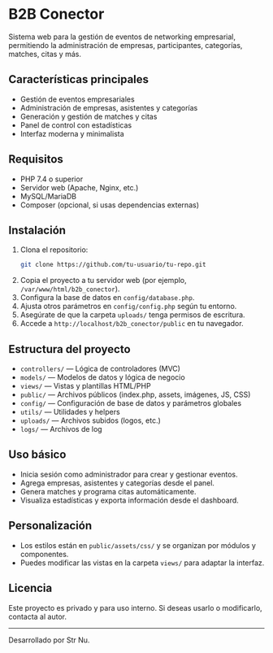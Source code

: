 # B2B Conector

Sistema web para la gestión de eventos de networking empresarial, permitiendo la administración de empresas, participantes, categorías, matches, citas y más.

## Características principales
- Gestión de eventos empresariales
- Administración de empresas, asistentes y categorías
- Generación y gestión de matches y citas
- Panel de control con estadísticas
- Interfaz moderna y minimalista

## Requisitos
- PHP 7.4 o superior
- Servidor web (Apache, Nginx, etc.)
- MySQL/MariaDB
- Composer (opcional, si usas dependencias externas)

## Instalación
1. Clona el repositorio:
   ```bash
   git clone https://github.com/tu-usuario/tu-repo.git
   ```
2. Copia el proyecto a tu servidor web (por ejemplo, `/var/www/html/b2b_conector`).
3. Configura la base de datos en `config/database.php`.
4. Ajusta otros parámetros en `config/config.php` según tu entorno.
5. Asegúrate de que la carpeta `uploads/` tenga permisos de escritura.
6. Accede a `http://localhost/b2b_conector/public` en tu navegador.

## Estructura del proyecto
- `controllers/` — Lógica de controladores (MVC)
- `models/` — Modelos de datos y lógica de negocio
- `views/` — Vistas y plantillas HTML/PHP
- `public/` — Archivos públicos (index.php, assets, imágenes, JS, CSS)
- `config/` — Configuración de base de datos y parámetros globales
- `utils/` — Utilidades y helpers
- `uploads/` — Archivos subidos (logos, etc.)
- `logs/` — Archivos de log

## Uso básico
- Inicia sesión como administrador para crear y gestionar eventos.
- Agrega empresas, asistentes y categorías desde el panel.
- Genera matches y programa citas automáticamente.
- Visualiza estadísticas y exporta información desde el dashboard.

## Personalización
- Los estilos están en `public/assets/css/` y se organizan por módulos y componentes.
- Puedes modificar las vistas en la carpeta `views/` para adaptar la interfaz.

## Licencia
Este proyecto es privado y para uso interno. Si deseas usarlo o modificarlo, contacta al autor.

---

Desarrollado por Str Nu.
